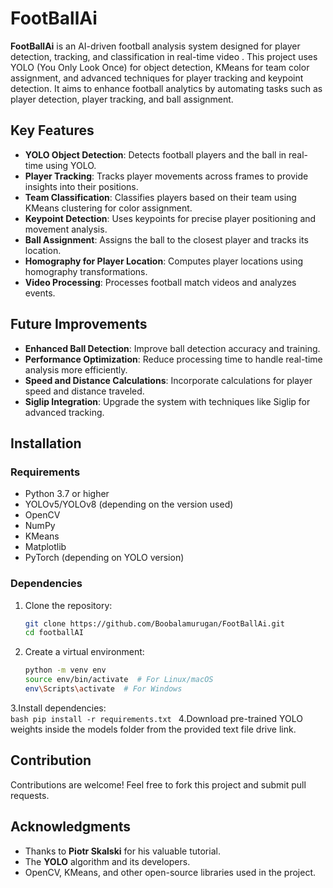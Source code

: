# FootBallAi

**FootBallAi** is an AI-driven football analysis system designed for player detection, tracking, and classification in real-time video . This project uses YOLO (You Only Look Once) for object detection, KMeans for team color assignment, and advanced techniques for player tracking and keypoint detection. It aims to enhance football analytics by automating tasks such as player detection, player tracking, and ball assignment.

## Key Features

- **YOLO Object Detection**: Detects football players and the ball in real-time using YOLO.
- **Player Tracking**: Tracks player movements across frames to provide insights into their positions.
- **Team Classification**: Classifies players based on their team using KMeans clustering for color assignment.
- **Keypoint Detection**: Uses keypoints for precise player positioning and movement analysis.
- **Ball Assignment**: Assigns the ball to the closest player and tracks its location.
- **Homography for Player Location**: Computes player locations using homography transformations.
- **Video Processing**: Processes football match videos and analyzes events.

## Future Improvements

- **Enhanced Ball Detection**: Improve ball detection accuracy and training.
- **Performance Optimization**: Reduce processing time to handle real-time analysis more efficiently.
- **Speed and Distance Calculations**: Incorporate calculations for player speed and distance traveled.
- **Siglip Integration**: Upgrade the system with techniques like Siglip for advanced tracking.

## Installation

### Requirements

- Python 3.7 or higher
- YOLOv5/YOLOv8 (depending on the version used)
- OpenCV
- NumPy
- KMeans
- Matplotlib
- PyTorch (depending on YOLO version)

### Dependencies

1. Clone the repository:
   ```bash
   git clone https://github.com/Boobalamurugan/FootBallAi.git
   cd footballAI
   ```
2. Create a virtual environment:
    ```bash
    python -m venv env
    source env/bin/activate  # For Linux/macOS
    env\Scripts\activate  # For Windows
    ```
3.Install dependencies:  
    ```bash
    pip install -r requirements.txt
    ```
4.Download pre-trained YOLO weights inside the models folder from the provided text file drive link.

## Contribution

Contributions are welcome! Feel free to fork this project and submit pull requests.

## Acknowledgments

- Thanks to **Piotr Skalski** for his valuable tutorial.
- The **YOLO** algorithm and its developers.
- OpenCV, KMeans, and other open-source libraries used in the project.


